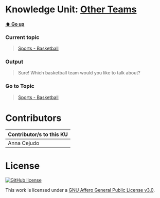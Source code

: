 # Knowledge Unit: [Other Teams](../../knowledge_units/sports-basketball/other-teams.md)

#### [:arrow_up: Go up](../../topics/sports-basketball.md)
### Current topic
> [Sports - Basketball](../../topics/sports-basketball.md)
### Output
> Sure! Which basketball team would you like to talk about?
### Go to Topic
> [Sports - Basketball](../../topics/sports-basketball.md)


# Contributors

| Contributor/s to this KU |
| - | 
| Anna Cejudo |

# License
[![GitHub license](https://img.shields.io/github/license/inbrainz/cerebro)](https://github.com/inbrainz/cerebro/blob/master/LICENSE)

This work is licensed under a [GNU Affero General Public License v3.0](https://www.gnu.org/licenses/agpl-3.0.txt).